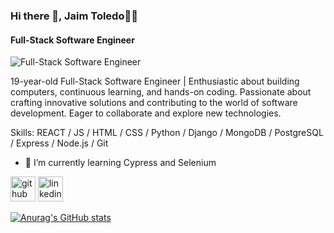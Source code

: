 ### Hi there 👋, Jaim Toledo👨‍💻
#### Full-Stack Software Engineer
![Full-Stack Software Engineer](https://connect-platform.github.io/coding-blog-plugin/img/cb-banner.svg)

19-year-old Full-Stack Software Engineer | Enthusiastic about building computers, continuous learning, and hands-on coding. Passionate about crafting innovative solutions and contributing to the world of software development. Eager to collaborate and explore new technologies.

Skills: REACT / JS / HTML / CSS / Python / Django / MongoDB / PostgreSQL / Express / Node.js / Git 

- 🌱 I’m currently learning Cypress and Selenium 


[<img src='https://cdn.jsdelivr.net/npm/simple-icons@3.0.1/icons/github.svg' alt='github' height='40'>](https://github.com/https://github.com/jmasterr)  [<img src='https://cdn.jsdelivr.net/npm/simple-icons@3.0.1/icons/linkedin.svg' alt='linkedin' height='40'>](https://www.linkedin.com/in/www.linkedin.com/in/jaimtoledo10/)  

[![Anurag's GitHub stats](https://github-readme-stats.vercel.app/api?username=jmasterr)](https://github.com/anuraghazra/github-readme-stats)


<!--
**jmasterr/jmasterr** is a ✨ _special_ ✨ repository because its `README.md` (this file) appears on your GitHub profile.

Here are some ideas to get you started:

- 🔭 I’m currently working on ...
- 🌱 I’m currently learning ...
- 👯 I’m looking to collaborate on ...
- 🤔 I’m looking for help with ...
- 💬 Ask me about ...
- 📫 How to reach me: ...
- 😄 Pronouns: ...
- ⚡ Fun fact: ...
-->
